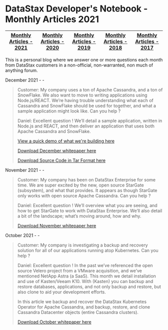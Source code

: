 DataStax Developer's Notebook - Monthly Articles 2021
===================

| **[Monthly Articles - 2021](https://github.com/farrell0/DataStax-Developers-Notebook/blob/master/README.md)** | **[Monthly Articles - 2020](https://github.com/farrell0/DataStax-Developers-Notebook/blob/master/2020/README.md)** | **[Monthly Articles - 2019](https://github.com/farrell0/DataStax-Developers-Notebook/blob/master/2019/README.md)** | **[Monthly Articles - 2018](https://github.com/farrell0/DataStax-Developers-Notebook/blob/master/2018/README.md)** | **[Monthly Articles - 2017](https://github.com/farrell0/DataStax-Developers-Notebook/blob/master/2017/README.md)** |
|-------------------------|--------------------------|--------------------------|--------------------------|--------------------------|

This is a personal blog where we answer one or more questions each month from DataStax customers in a non-official, non-warranted, non much of anything forum. 

December 2021 - -
>Customer: My company uses a ton of Apache Cassandra, and a ton of SnowFlake. We also want to move to writing applications using Node.js/REACT. 
>We’re having trouble understanding what each of Cassandra and SnowFlake should be used for together, and what a sample application might 
>look like. Can you help ?
>
>Daniel: Excellent question ! We’ll detail a sample application, written in Node.js and REACT, and then deliver an application that uses both 
>Apache Cassandra and SnowFlake.
>
>[View a quick demo of what we're building here](https://youtu.be/uDfVjStGA9o)
>
>[Download December whitepaper here](https://github.com/farrell0/DataStax-Developers-Notebook/blob/master/2021/DDN_2021_60_SnowFlake.pdf)
>
>[Download Source Code in Tar Format here](https://github.com/farrell0/DataStax-Developers-Notebook/blob/master/2021/DDN_2021_60_SnowFlake.tar)

November 2021 - -
>Customer: My company has been on DataStax Enterprise for some time. We are super excited by the new, open source StarGate (subsystem), 
>and what that provides. It appears as though StarGate only works with open source Apache Cassandra. Can you help ?
>
>Daniel: Excellent question ! We’ll overview what you are seeing, and how to get StarGate to work with DataStax Enterprise. We’ll also 
>detail a bit of the landscape; what’s moving around, how and why.
>
>[Download November whitepaper here](https://github.com/farrell0/DataStax-Developers-Notebook/blob/master/2021/DDN_2021_59_DseStargate.pdf)

October 2021 - -
>Customer: My company is investigating a backup and recovery solution for all of our applications running atop Kubernetes. Can you help ?
>
>Daniel: Excellent question ! In the past we’ve referenced the open source Velero project from a VMware acquisition, and we’ve mentioned 
>NetApp Astra (a SaaS). This month we detail installation and use of Kasten/Veeam K10. With (Kasten) you can backup and restore databases, 
>applications, and not only backup and restore, but also clone to aid your development efforts.
>
>In this article we backup and recover the DataStax Kubernetes Operator for Apache Cassandra, and backup, restore, and clone Cassandra
>Datacenter objects (entire Cassandra clusters).
>
>[Download October whitepaper here](https://github.com/farrell0/DataStax-Developers-Notebook/blob/master/2021/DDN_2021_58_KastenVeeam.pdf)
